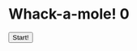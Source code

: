 

<!DOCTYPE html>
<html lang="en">
<head>
  <meta charset="UTF-8">
  <title>Whack A Mole!</title>
  <link href='https://fonts.googleapis.com/css?family=Amatic+SC:400,700' rel='stylesheet' type='text/css'>
  <link rel="stylesheet" href="style.css">
</head>
<body>

  <h1>Whack-a-mole! <span class="score">0</span></h1>
  <button onClick="startGame()">Start!</button>

  <div class="game">
    <div class="hole hole1">
      <div class="mole"></div>
    </div>
    <div class="hole hole2">
      <div class="mole"></div>
    </div>
    <div class="hole hole3">
      <div class="mole"></div>
    </div>
    <div class="hole hole4">
      <div class="mole"></div>
    </div>
    <div class="hole hole5">
      <div class="mole"></div>
    </div>
    <div class="hole hole6">
      <div class="mole"></div>
    </div>
  </div>

<script>
  const holes = document.querySelectorAll('.hole');
  const scoreBoard = document.querySelector('.score');
  const moles = document.querySelectorAll('.mole');
  let lastHole;
  let timeUp = false;
  let score = 0;

  function randomTime(min, max) {
    return Math.round(Math.random() * (max - min) + min);
  }

  function randomHole(holes) {
    const idx = Math.floor(Math.random() * holes.length);
    const hole = holes[idx];
    if (hole === lastHole) {
      console.log('Ah nah thats the same one bud');
      return randomHole(holes);
    }
    lastHole = hole;
    return hole;
  }

  function peep() {
    const time = randomTime(50, 900);
    const hole = randomHole(holes);
    hole.classList.add('up');
    setTimeout(() => {
      hole.classList.remove('up');
      if (!timeUp) peep();
    }, time);
  }

  function startGame() {
    scoreBoard.textContent = 0;
    timeUp = false;
    score = 0;
    peep();
    setTimeout(() => timeUp = true, 10000)
  }

  function bonk(e) {
    if(!e.isTrusted) return; // cheater!
    score++;
    this.parentNode.classList.remove('up');
    scoreBoard.textContent = score;
  }

  moles.forEach(mole => mole.addEventListener('click', bonk));

</script>
</body>
</html>
